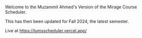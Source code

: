 Welcome to the Muzammil Ahmed's Version of the Mirage Course Scheduler.

This has then been updated for Fall 2024, the latest semester.

Live at https://lumsscheduler.vercel.app/
